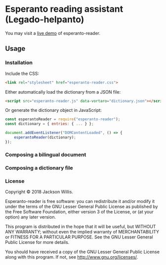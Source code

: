 # Esperanto reading assistant (Legado-helpanto)

You may visit a [live demo](https://www.attac.us/esperanto-reader/demo/) of esperanto-reader.

## Usage

### Installation

Include the CSS:

```html
<link rel="stylesheet" href="esperanto-reader.css">
```

Either automatically load the dictionary from a JSON file:

```html
<script src="esperanto-reader.js" data-vortaro="dictionary.json"></script>
```
 
Or generate the dictionary object in JavaScript:

```js
const esperantoReader = require("esperanto-reader");
const dictionary = { entries: { ... } };

document.addEventListener("DOMContentLoaded", () => {
    esperantoReader(dictionary);
});
```

### Composing a bilingual document

### Composing a dictionary file

### License

Copyright © 2018 Jackson Willis.

Esperanto-reader is free software: you can redistribute it and/or modify it under the terms of the GNU Lesser General Public License as published by the Free Software Foundation, either version 3 of the License, or (at your option) any later version.

This program is distributed in the hope that it will be useful, but WITHOUT ANY WARRANTY; without even the implied warranty of MERCHANTABILITY or FITNESS FOR A PARTICULAR PURPOSE. See the GNU Lesser General Public License for more details.

You should have received a copy of the GNU Lesser General Public License along with this program. If not, see http://www.gnu.org/licenses/.